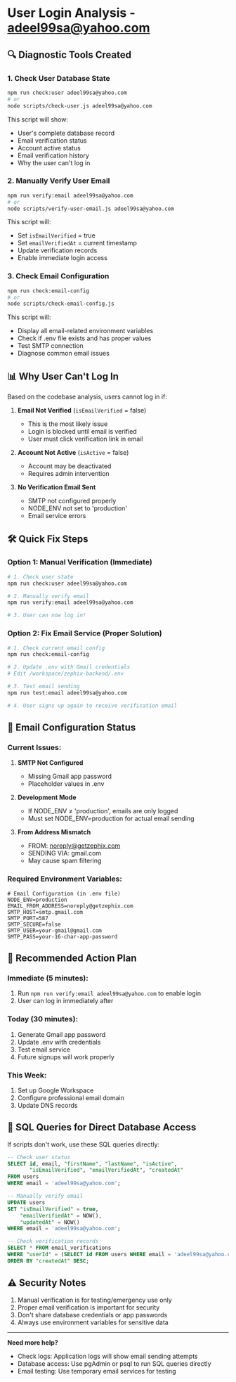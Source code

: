 # User Login Analysis - adeel99sa@yahoo.com

## 🔍 Diagnostic Tools Created

### 1. Check User Database State
```bash
npm run check:user adeel99sa@yahoo.com
# or
node scripts/check-user.js adeel99sa@yahoo.com
```

This script will show:
- User's complete database record
- Email verification status
- Account active status
- Email verification history
- Why the user can't log in

### 2. Manually Verify User Email
```bash
npm run verify:email adeel99sa@yahoo.com
# or
node scripts/verify-user-email.js adeel99sa@yahoo.com
```

This script will:
- Set `isEmailVerified` = true
- Set `emailVerifiedAt` = current timestamp
- Update verification records
- Enable immediate login access

### 3. Check Email Configuration
```bash
npm run check:email-config
# or
node scripts/check-email-config.js
```

This script will:
- Display all email-related environment variables
- Check if .env file exists and has proper values
- Test SMTP connection
- Diagnose common email issues

## 📊 Why User Can't Log In

Based on the codebase analysis, users cannot log in if:

1. **Email Not Verified** (`isEmailVerified` = false)
   - This is the most likely issue
   - Login is blocked until email is verified
   - User must click verification link in email

2. **Account Not Active** (`isActive` = false)
   - Account may be deactivated
   - Requires admin intervention

3. **No Verification Email Sent**
   - SMTP not configured properly
   - NODE_ENV not set to 'production'
   - Email service errors

## 🛠️ Quick Fix Steps

### Option 1: Manual Verification (Immediate)
```bash
# 1. Check user state
npm run check:user adeel99sa@yahoo.com

# 2. Manually verify email
npm run verify:email adeel99sa@yahoo.com

# 3. User can now log in!
```

### Option 2: Fix Email Service (Proper Solution)
```bash
# 1. Check current email config
npm run check:email-config

# 2. Update .env with Gmail credentials
# Edit /workspace/zephix-backend/.env

# 3. Test email sending
npm run test:email adeel99sa@yahoo.com

# 4. User signs up again to receive verification email
```

## 📧 Email Configuration Status

### Current Issues:
1. **SMTP Not Configured**
   - Missing Gmail app password
   - Placeholder values in .env

2. **Development Mode**
   - If NODE_ENV ≠ 'production', emails are only logged
   - Must set NODE_ENV=production for actual email sending

3. **From Address Mismatch**
   - FROM: noreply@getzephix.com
   - SENDING VIA: gmail.com
   - May cause spam filtering

### Required Environment Variables:
```env
# Email Configuration (in .env file)
NODE_ENV=production
EMAIL_FROM_ADDRESS=noreply@getzephix.com
SMTP_HOST=smtp.gmail.com
SMTP_PORT=587
SMTP_SECURE=false
SMTP_USER=your-gmail@gmail.com
SMTP_PASS=your-16-char-app-password
```

## 🚀 Recommended Action Plan

### Immediate (5 minutes):
1. Run `npm run verify:email adeel99sa@yahoo.com` to enable login
2. User can log in immediately after

### Today (30 minutes):
1. Generate Gmail app password
2. Update .env with credentials
3. Test email service
4. Future signups will work properly

### This Week:
1. Set up Google Workspace
2. Configure professional email domain
3. Update DNS records

## 📝 SQL Queries for Direct Database Access

If scripts don't work, use these SQL queries directly:

```sql
-- Check user status
SELECT id, email, "firstName", "lastName", "isActive", 
       "isEmailVerified", "emailVerifiedAt", "createdAt"
FROM users 
WHERE email = 'adeel99sa@yahoo.com';

-- Manually verify email
UPDATE users 
SET "isEmailVerified" = true, 
    "emailVerifiedAt" = NOW(),
    "updatedAt" = NOW()
WHERE email = 'adeel99sa@yahoo.com';

-- Check verification records
SELECT * FROM email_verifications
WHERE "userId" = (SELECT id FROM users WHERE email = 'adeel99sa@yahoo.com')
ORDER BY "createdAt" DESC;
```

## ⚠️ Security Notes

1. Manual verification is for testing/emergency use only
2. Proper email verification is important for security
3. Don't share database credentials or app passwords
4. Always use environment variables for sensitive data

---

**Need more help?** 
- Check logs: Application logs will show email sending attempts
- Database access: Use pgAdmin or psql to run SQL queries directly
- Email testing: Use temporary email services for testing